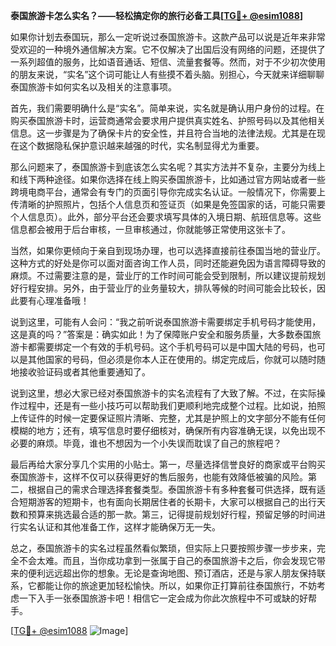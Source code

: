**泰国旅游卡怎么实名？——轻松搞定你的旅行必备工具[[TG💪+ @esim1088](https://t.me/s/esim1088)]**

如果你计划去泰国玩，那么一定听说过泰国旅游卡。这款产品可以说是近年来非常受欢迎的一种境外通信解决方案。它不仅解决了出国后没有网络的问题，还提供了一系列超值的服务，比如语音通话、短信、流量套餐等。然而，对于不少初次使用的朋友来说，“实名”这个词可能让人有些摸不着头脑。别担心，今天就来详细聊聊泰国旅游卡如何实名以及相关的注意事项。

首先，我们需要明确什么是“实名”。简单来说，实名就是确认用户身份的过程。在购买泰国旅游卡时，运营商通常会要求用户提供真实姓名、护照号码以及其他相关信息。这一步骤是为了确保卡片的安全性，并且符合当地的法律法规。尤其是在现在这个数据隐私保护意识越来越强的时代，实名制显得尤为重要。

那么问题来了，泰国旅游卡到底该怎么实名呢？其实方法并不复杂，主要分为线上和线下两种途径。如果你选择在线上购买泰国旅游卡，比如通过官方网站或者一些跨境电商平台，通常会有专门的页面引导你完成实名认证。一般情况下，你需要上传清晰的护照照片，包括个人信息页和签证页（如果是免签国家的话，可能只需要个人信息页）。此外，部分平台还会要求填写具体的入境日期、航班信息等。这些信息都会被用于后台审核，一旦审核通过，你就能够正常使用这张卡了。

当然，如果你更倾向于亲自到现场办理，也可以选择直接前往泰国当地的营业厅。这种方式的好处是你可以面对面咨询工作人员，同时还能避免因为语言障碍导致的麻烦。不过需要注意的是，营业厅的工作时间可能会受到限制，所以建议提前规划好行程安排。另外，由于营业厅的业务量较大，排队等候的时间可能会比较长，因此要有心理准备哦！

说到这里，可能有人会问：“我之前听说泰国旅游卡需要绑定手机号码才能使用，这是真的吗？”答案是：确实如此！为了保障账户安全和服务质量，大多数泰国旅游卡都需要绑定一个有效的手机号码。这个手机号码可以是中国大陆的号码，也可以是其他国家的号码，但必须是你本人正在使用的。绑定完成后，你就可以随时随地接收验证码或者其他重要通知了。

说到这里，想必大家已经对泰国旅游卡的实名流程有了大致了解。不过，在实际操作过程中，还是有一些小技巧可以帮助我们更顺利地完成整个过程。比如说，拍照上传证件的时候一定要保证照片清晰、完整，尤其是护照上的文字部分不能有任何模糊的地方；还有，填写信息时要仔细核对，确保所有内容准确无误，以免出现不必要的麻烦。毕竟，谁也不想因为一个小失误而耽误了自己的旅程吧？

最后再给大家分享几个实用的小贴士。第一，尽量选择信誉良好的商家或平台购买泰国旅游卡，这样不仅可以获得更好的售后服务，也能有效降低被骗的风险。第二，根据自己的需求合理选择套餐类型。泰国旅游卡有多种套餐可供选择，既有适合短期游客的短期卡，也有面向长期居住者的长期卡，大家可以根据自己的出行天数和预算来挑选最合适的那一款。第三，记得提前规划好行程，预留足够的时间进行实名认证和其他准备工作，这样才能确保万无一失。

总之，泰国旅游卡的实名过程虽然看似繁琐，但实际上只要按照步骤一步步来，完全不会太难。而且，当你成功拿到一张属于自己的泰国旅游卡之后，你会发现它带来的便利远远超出你的想象。无论是查询地图、预订酒店，还是与家人朋友保持联系，它都能让你的旅途更加轻松愉快。所以，如果你正打算前往泰国旅行，不妨考虑一下入手一张泰国旅游卡吧！相信它一定会成为你此次旅程中不可或缺的好帮手。

[[TG💪+ @esim1088](https://t.me/s/esim1088) ![Image](https://i.postimg.cc/4NQfJmqS/Snipaste-2025-05-13-00-14-12.png)]